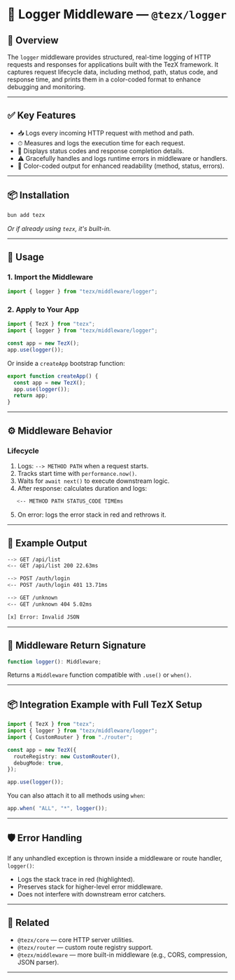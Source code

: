 # 📘 Logger Middleware — `@tezx/logger`

## 🧩 Overview

The `logger` middleware provides structured, real-time logging of HTTP requests and responses for applications built with the TezX framework. It captures request lifecycle data, including method, path, status code, and response time, and prints them in a color-coded format to enhance debugging and monitoring.

---

## ✅ Key Features

* 📥 Logs every incoming HTTP request with method and path.
* ⏱ Measures and logs the execution time for each request.
* 🎯 Displays status codes and response completion details.
* ⚠️ Gracefully handles and logs runtime errors in middleware or handlers.
* 🎨 Color-coded output for enhanced readability (method, status, errors).

---

## 📦 Installation

```bash
bun add tezx
```

*Or if already using `tezx`, it's built-in.*

---

## 🚀 Usage

### 1. Import the Middleware

```ts
import { logger } from "tezx/middleware/logger";
```

### 2. Apply to Your App

```ts
import { TezX } from "tezx";
import { logger } from "tezx/middleware/logger";

const app = new TezX();
app.use(logger());
```

Or inside a `createApp` bootstrap function:

```ts
export function createApp() {
  const app = new TezX();
  app.use(logger());
  return app;
}
```

---

## ⚙️ Middleware Behavior

### Lifecycle

1. Logs: `--> METHOD PATH` when a request starts.
2. Tracks start time with `performance.now()`.
3. Waits for `await next()` to execute downstream logic.
4. After response: calculates duration and logs:

```bash
   <-- METHOD PATH STATUS_CODE TIMEms
```

5. On error: logs the error stack in red and rethrows it.

---

## 🧪 Example Output

```bash
--> GET /api/list
<-- GET /api/list 200 22.63ms

--> POST /auth/login
<-- POST /auth/login 401 13.71ms

--> GET /unknown
<-- GET /unknown 404 5.02ms

[x] Error: Invalid JSON
```

---

## 🧱 Middleware Return Signature

```ts
function logger(): Middleware;
```

Returns a `Middleware` function compatible with `.use()` or `when()`.

---

## 📦 Integration Example with Full TezX Setup

```ts
import { TezX } from "tezx";
import { logger } from "tezx/middleware/logger";
import { CustomRouter } from "./router";

const app = new TezX({
  routeRegistry: new CustomRouter(),
  debugMode: true,
});

app.use(logger());
```

You can also attach it to all methods using `when`:

```ts
app.when( "ALL", "*", logger());
```

---

## 🛡 Error Handling

If any unhandled exception is thrown inside a middleware or route handler, `logger()`:

* Logs the stack trace in red (highlighted).
* Preserves stack for higher-level error middleware.
* Does not interfere with downstream error catchers.

---

## 📄 Related

* `@tezx/core` — core HTTP server utilities.
* `@tezx/router` — custom route registry support.
* `@tezx/middleware` — more built-in middleware (e.g., CORS, compression, JSON parser).

---
